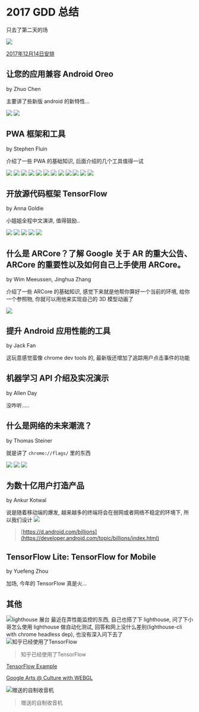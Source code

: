 # 2017 GDD 总结

只去了第二天的场

![](https://raw.githubusercontent.com/pbdm/img/master/IMG_2239.jpg)

[2017年12月14日安排](http://www.google.cn/intl/zh-CN/events/developerdays2017china/agenda/#tab=day-2)

## 让您的应用兼容 Android Oreo

by Zhuo Chen

主要讲了些新版 android 的新特性...

![](https://raw.githubusercontent.com/pbdm/img/master/IMG_2242.jpg)
![](https://raw.githubusercontent.com/pbdm/img/master/IMG_2243.jpg)

## PWA 框架和工具

by Stephen Fluin

介绍了一些 PWA 的基础知识, 后面介绍的几个工具值得一试

![](https://raw.githubusercontent.com/pbdm/img/master/IMG_2244.jpg)
![](https://raw.githubusercontent.com/pbdm/img/master/IMG_2245.jpg)
![](https://raw.githubusercontent.com/pbdm/img/master/IMG_2246.jpg)
![](https://raw.githubusercontent.com/pbdm/img/master/IMG_2247.jpg)
![](https://raw.githubusercontent.com/pbdm/img/master/IMG_2248.jpg)
![](https://raw.githubusercontent.com/pbdm/img/master/IMG_2249.jpg)
![](https://raw.githubusercontent.com/pbdm/img/master/IMG_2250.jpg)
![](https://raw.githubusercontent.com/pbdm/img/master/IMG_2251.jpg)
![](https://raw.githubusercontent.com/pbdm/img/master/IMG_2252.jpg)
![](https://raw.githubusercontent.com/pbdm/img/master/IMG_2253.jpg)
![](https://raw.githubusercontent.com/pbdm/img/master/IMG_2254.jpg)
![](https://raw.githubusercontent.com/pbdm/img/master/IMG_2255.jpg)

## 开放源代码框架 TensorFlow

by Anna Goldie

小姐姐全程中文演讲, 值得鼓励..

![](https://raw.githubusercontent.com/pbdm/img/master/IMG_2262.jpg)
![](https://raw.githubusercontent.com/pbdm/img/master/IMG_2263.jpg)
![](https://raw.githubusercontent.com/pbdm/img/master/IMG_2264.jpg)
![](https://raw.githubusercontent.com/pbdm/img/master/IMG_2266.jpg)
![](https://raw.githubusercontent.com/pbdm/img/master/IMG_2267.jpg)

## 什么是 ARCore？了解 Google 关于 AR 的重大公告、ARCore 的重要性以及如何自己上手使用 ARCore。

by Wim Meeussen, Jinghua Zhang

介绍了一些 ARCore 的基础知识, 感觉下来就是他帮你算好一个当前的环境, 给你一个参照物, 你就可以用他来实现自己的 3D 模型动画了

![](https://raw.githubusercontent.com/pbdm/img/master/IMG_2268.jpg)

## 提升 Android 应用性能的工具

by Jack Fan

这玩意感觉蛮像 chrome dev tools 的, 最新版还增加了追踪用户点击事件的功能

## 机器学习 API 介绍及实况演示

by Allen Day

没咋听.....

## 什么是网络的未来潮流？

by Thomas Steiner

就是讲了 `chrome://flags/` 里的东西

![](https://raw.githubusercontent.com/pbdm/img/master/IMG_2271.jpg)
![](https://raw.githubusercontent.com/pbdm/img/master/IMG_2272.jpg)
![](https://raw.githubusercontent.com/pbdm/img/master/IMG_2273.jpg)

## 为数十亿用户打造产品

by Ankur Kotwal

说是随着移动端的爆发, 越来越多的终端将会在弱网或者网络不稳定的环境下, 所以我们设计
![](https://raw.githubusercontent.com/pbdm/img/master/IMG_2274.jpg)
> [https://d.android.com/billions](https://developer.android.com/topic/billions/index.html)

## TensorFlow Lite: TensorFlow for Mobile

by Yuefeng Zhou

加场, 今年的 TensorFlow 真是火...

## 其他

![lighthouse 展台](https://raw.githubusercontent.com/pbdm/img/master/IMG_2258.jpg)
最近在弄性能监控的东西, 自己也搭了下 lighthouse, 问了下小哥怎么使用 lighthouse 做自动化测试, 回答和网上没什么差别(lighthouse-cli with chrome headless dep), 也没有深入问下去了
![知乎已经使用了TensorFlow](https://raw.githubusercontent.com/pbdm/img/master/IMG_2259.jpg)
>知乎已经使用了TensorFlow

[TensorFlow Example](https://teachablemachine.withgoogle.com/)

[Google Arts @ Culture with WEBGL](https://artsexperiments.withgoogle.com/freefall)

![赠送的自制收音机](https://raw.githubusercontent.com/pbdm/img/master/IMG_2275.jpg)
> 赠送的自制收音机